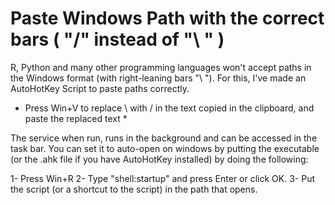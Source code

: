 # Paste Windows Path with the correct bars ( "/" instead of "\ " )

R, Python and many other programming languages won't accept paths in the Windows format (with right-leaning bars "\ "). For this, I've made an AutoHotKey Script to paste paths correctly.

* Press Win+V to replace \\ with / in the text copied in the clipboard, and paste the replaced text *

The service when run, runs in the background and can be accessed in the task bar. You can set it to auto-open on windows by putting the executable (or the .ahk file if you have AutoHotKey installed) by doing the following:

1- Press Win+R
2- Type "shell:startup" and press Enter or click OK.
3- Put the script (or a shortcut to the script) in the path that opens.
